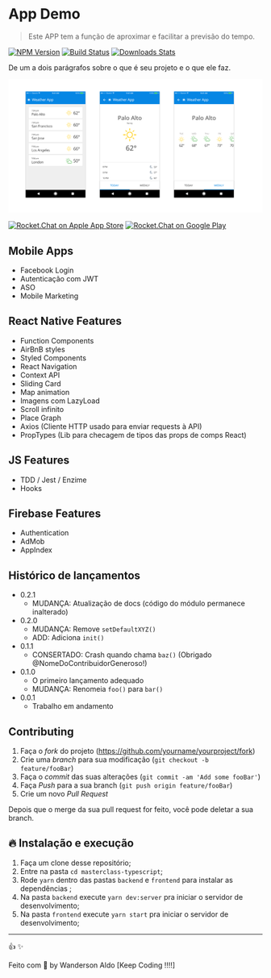 # App Demo

> Este APP tem a função de aproximar e facilitar a previsão do tempo.

[![NPM Version][npm-image]][npm-url]
[![Build Status][travis-image]][travis-url]
[![Downloads Stats][npm-downloads]][npm-url]

De um a dois parágrafos sobre o que é seu projeto e o que ele faz.

![App Demo](/src/assets/app-sg-cidadao.png "App Demo")

[![Rocket.Chat on Apple App Store](https://user-images.githubusercontent.com/551004/29770691-a2082ff4-8bc6-11e7-89a6-964cd405ea8e.png)](https://itunes.apple.com/us/app/rocket-chat/id1148741252?mt=8)
[![Rocket.Chat on Google Play](https://user-images.githubusercontent.com/551004/29770692-a20975c6-8bc6-11e7-8ab0-1cde275496e0.png)](https://play.google.com/store/apps/details?id=chat.rocket.android)  

## Mobile Apps

+ Facebook Login
+ Autenticação com JWT
+ ASO
+ Mobile Marketing

## React Native Features

+ Function Components
+ AirBnB styles
+ Styled Components
+ React Navigation
+ Context API
+ Sliding Card
+ Map animation
+ Imagens com LazyLoad
+ Scroll infinito
+ Place Graph
+ Axios (Cliente HTTP usado para enviar requests à API)
+ PropTypes (Lib para checagem de tipos das props de comps React)

## JS Features

+ TDD / Jest / Enzime
+ Hooks

## Firebase Features

+ Authentication
+ AdMob
+ AppIndex

## Histórico de lançamentos

* 0.2.1
    * MUDANÇA: Atualização de docs (código do módulo permanece inalterado)
* 0.2.0
    * MUDANÇA: Remove `setDefaultXYZ()`
    * ADD: Adiciona `init()`
* 0.1.1
    * CONSERTADO: Crash quando chama `baz()` (Obrigado @NomeDoContribuidorGeneroso!)
* 0.1.0
    * O primeiro lançamento adequado
    * MUDANÇA: Renomeia `foo()` para `bar()`
* 0.0.1
    * Trabalho em andamento

## Contributing

1. Faça o _fork_ do projeto (<https://github.com/yourname/yourproject/fork>)
2. Crie uma _branch_ para sua modificação (`git checkout -b feature/fooBar`)
3. Faça o _commit_ das suas alterações (`git commit -am 'Add some fooBar'`)
4. Faça _Push_ para a sua branch (`git push origin feature/fooBar`)
5. Crie um novo _Pull Request_

Depois que o merge da sua pull request for feito, você pode deletar a sua branch.

## 🔥 Instalação e execução

1. Faça um clone desse repositório;
2. Entre na pasta `cd masterclass-typescript`;
3. Rode `yarn` dentro das pastas `backend` e `frontend` para instalar as dependências ;
4. Na pasta `backend` execute `yarn dev:server` pra iniciar o servidor de desenvolvimento;
5. Na pasta `frontend` execute `yarn start` pra iniciar o servidor de desenvolvimento;

[npm-image]: https://img.shields.io/npm/v/datadog-metrics.svg?style=flat-square
[npm-url]: https://npmjs.org/package/datadog-metrics
[npm-downloads]: https://img.shields.io/npm/dm/datadog-metrics.svg?style=flat-square
[travis-image]: https://img.shields.io/travis/dbader/node-datadog-metrics/master.svg?style=flat-square
[travis-url]: https://travis-ci.org/dbader/node-datadog-metrics
[wiki]: https://github.com/seunome/seuprojeto/wiki

---
:+1: :sparkles:

Feito com 💖 by Wanderson Aldo [Keep Coding !!!!]
